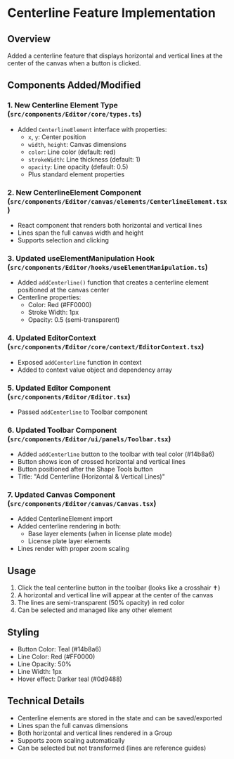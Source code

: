# Centerline Feature Implementation

## Overview
Added a centerline feature that displays horizontal and vertical lines at the center of the canvas when a button is clicked.

## Components Added/Modified

### 1. **New Centerline Element Type** (`src/components/Editor/core/types.ts`)
- Added `CenterlineElement` interface with properties:
  - `x`, `y`: Center position
  - `width`, `height`: Canvas dimensions
  - `color`: Line color (default: red)
  - `strokeWidth`: Line thickness (default: 1)
  - `opacity`: Line opacity (default: 0.5)
  - Plus standard element properties

### 2. **New CenterlineElement Component** (`src/components/Editor/canvas/elements/CenterlineElement.tsx`)
- React component that renders both horizontal and vertical lines
- Lines span the full canvas width and height
- Supports selection and clicking

### 3. **Updated useElementManipulation Hook** (`src/components/Editor/hooks/useElementManipulation.ts`)
- Added `addCenterline()` function that creates a centerline element positioned at the canvas center
- Centerline properties:
  - Color: Red (#FF0000)
  - Stroke Width: 1px
  - Opacity: 0.5 (semi-transparent)

### 4. **Updated EditorContext** (`src/components/Editor/core/context/EditorContext.tsx`)
- Exposed `addCenterline` function in context
- Added to context value object and dependency array

### 5. **Updated Editor Component** (`src/components/Editor/Editor.tsx`)
- Passed `addCenterline` to Toolbar component

### 6. **Updated Toolbar Component** (`src/components/Editor/ui/panels/Toolbar.tsx`)
- Added `addCenterline` button to the toolbar with teal color (#14b8a6)
- Button shows icon of crossed horizontal and vertical lines
- Button positioned after the Shape Tools button
- Title: "Add Centerline (Horizontal & Vertical Lines)"

### 7. **Updated Canvas Component** (`src/components/Editor/canvas/Canvas.tsx`)
- Added CenterlineElement import
- Added centerline rendering in both:
  - Base layer elements (when in license plate mode)
  - License plate layer elements
- Lines render with proper zoom scaling

## Usage
1. Click the teal centerline button in the toolbar (looks like a crosshair ✝)
2. A horizontal and vertical line will appear at the center of the canvas
3. The lines are semi-transparent (50% opacity) in red color
4. Can be selected and managed like any other element

## Styling
- Button Color: Teal (#14b8a6)
- Line Color: Red (#FF0000)
- Line Opacity: 50%
- Line Width: 1px
- Hover effect: Darker teal (#0d9488)

## Technical Details
- Centerline elements are stored in the state and can be saved/exported
- Lines span the full canvas dimensions
- Both horizontal and vertical lines rendered in a Group
- Supports zoom scaling automatically
- Can be selected but not transformed (lines are reference guides)
